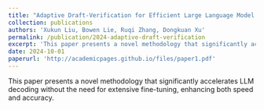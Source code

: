 ```yaml
---
title: "Adaptive Draft-Verification for Efficient Large Language Model Decoding"
collection: publications
authors: 'Xukun Liu, Bowen Lie, Ruqi Zhang, Dongkuan Xu'
permalink: /publication/2024-adaptive-draft-verification
excerpt: 'This paper presents a novel methodology that significantly accelerates LLM decoding without the need for extensive fine-tuning, enhancing both speed and accuracy.'
date: 2024-10-01
paperurl: 'http://academicpages.github.io/files/paper1.pdf'
---
```

This paper presents a novel methodology that significantly accelerates LLM decoding without the need for extensive fine-tuning, enhancing both speed and accuracy.
